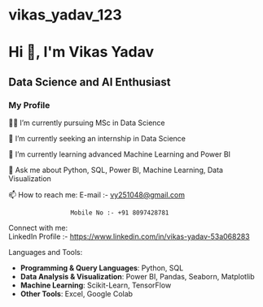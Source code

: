 # vikas_yadav_123

# Hi 👋, I'm Vikas Yadav  
## Data Science and AI Enthusiast  

### My Profile  
👨‍🎓 I’m currently pursuing MSc in Data Science  

🔭 I’m currently seeking an internship in Data Science  

🌱 I’m currently learning advanced Machine Learning and Power BI  

💬 Ask me about Python, SQL, Power BI, Machine Learning, Data Visualization  

📫 How to reach me: E-mail :-   vy251048@gmail.com

                     Mobile No :- +91 8097428781

Connect with me:  
LinkedIn Profile :- https://www.linkedin.com/in/vikas-yadav-53a068283 
 
Languages and Tools:
- **Programming & Query Languages**: Python, SQL  
- **Data Analysis & Visualization**: Power BI, Pandas, Seaborn, Matplotlib  
- **Machine Learning**: Scikit-Learn, TensorFlow  
- **Other Tools**: Excel, Google Colab
